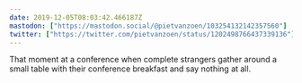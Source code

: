 ```yaml
---
date: 2019-12-05T08:03:42.466187Z
mastodon: ["https://mastodon.social/@pietvanzoen/103254132142357560"]
twitter: ["https://twitter.com/pietvanzoen/status/1202498766437339136"]
---
```

That moment at a conference when complete strangers gather around a small table with their conference breakfast and say nothing at all. 
